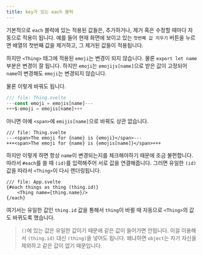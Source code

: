 ```yaml
---
title: key가 있는 each 블럭
---
```


기본적으로 `each` 블럭에 있는 적용된 값들은, 추가하거나, 제거 혹은 수정할 때마다 자동으로 적용이 됩니다. 예를 들어 현재 화면에 보이고 있는 `첫번째 값 지우기` 버튼을 누르면 배열의 첫번째 값을 제거하고, 그 제거된 값들이 적용됩니다.

하지만 `<Thing>` 태그에 적용된 `emoji`는 변경이 되지 않습니다. 물론 `export let name` 부분은 변경이 잘 됩니다. 하지만 `emoji`는 `emojijs[name]`으로 받은 값이 고정되어 `name`이 변경해도 `emoji`는 변경되지 않습니다.

물론 이렇게 바꿔도 됩니다.



```js
/// file: Thing.svelte
---const emoji = emojis[name]---
+++$:emoji = emojis[name]+++
```



아니면 아예 `<span>`에 `emijis[name]`으로 바꿔도 상관 없습니다.



```svelte
/// file: Thing.svelte
---<span>The emoji for {name} is {emoji}</span>---
+++<span>The emoji for {name} is {emojis[name]}</span>+++
```



하지만 이렇게 하면 항상 `name`이 변경되는지를 체크해야하기 때문에 조금 불편합니다. 따라서 `#each`를 쓸 때 `(id)`를 입력해주어 서로 값을 연결해줍니다. 그러면 유일한 `(id)` 값을 따라서 `<Thing>`이 다시 렌더링됩니다.



```svelte
/// file: App.svelte
{#each things as thing (thing.id)}
	<Thing name={thing.name}/>
{/each}
```



여기서는 유일한 값인 `thing.id` 값을 통해서 `thing`이 바뀔 때 자동으로 `<Thing>`의 값도 바뀌도록 했습니다.

> `()`에 있는 값은 유일한 값이기 때문에 같은 값이 들어가면 안됩니다. 이걸 이용해서 `(thing.id)` 대신 `(thing)`을 넣어도 됩니다. 왜냐하면 `object`는 자기 자신을 제외하고 같은 값이 없기 때문입니다.

